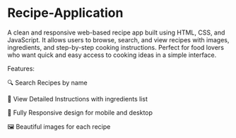 # Recipe-Application
A clean and responsive web-based recipe app built using HTML, CSS, and JavaScript.
It allows users to browse, search, and view recipes with images, ingredients, and step-by-step cooking instructions.
Perfect for food lovers who want quick and easy access to cooking ideas in a simple interface.

Features:

🔍 Search Recipes by name

📜 View Detailed Instructions with ingredients list

📱 Fully Responsive design for mobile and desktop

🖼 Beautiful images for each recipe
